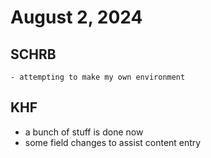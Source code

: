 # August 2, 2024

## SCHRB
	- attempting to make my own environment

## KHF
- a bunch of stuff is done now
- some field changes to assist content entry

